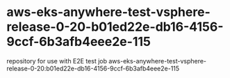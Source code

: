 # aws-eks-anywhere-test-vsphere-release-0-20-b01ed22e-db16-4156-9ccf-6b3afb4eee2e-115
repository for use with E2E test job aws-eks-anywhere-test-vsphere-release-0-20:b01ed22e-db16-4156-9ccf-6b3afb4eee2e-115
